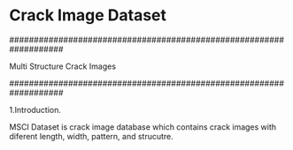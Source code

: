 # Crack Image Dataset
###################################################################

Multi Structure Crack Images

###################################################################

1.Introduction.

MSCI Dataset is crack image database which contains crack images with diferent length, width, pattern, and strucutre. 
